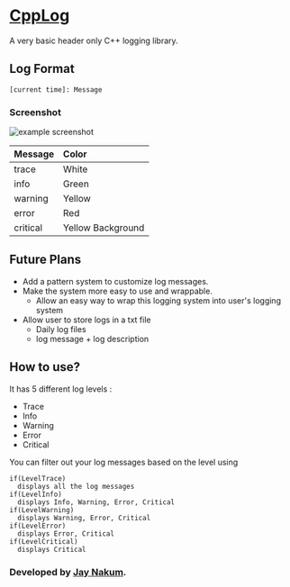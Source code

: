 # [CppLog](https://github.com/JayNakum/CppLog)
A very basic header only C++ logging library.  

## Log Format
```
[current time]: Message
```

### Screenshot
![example screenshot](https://user-images.githubusercontent.com/45930809/177749151-4ab01926-ba84-443d-9b99-197b170bd7fd.png)


Message       | Color  
:-------------| :----------------  
trace         | White  
info          | Green  
warning       | Yellow  
error         | Red  
critical      | Yellow Background  

## Future Plans
- Add a pattern system to customize log messages.
- Make the system more easy to use and wrappable.
  - Allow an easy way to wrap this logging system into user's logging system
- Allow user to store logs in a txt file
  - Daily log files
  - log message + log description

## How to use?

It has 5 different log levels : 
- Trace
- Info
- Warning
- Error
- Critical

You can filter out your log messages based on the level using
```
if(LevelTrace)
  displays all the log messages
if(LevelInfo)
  displays Info, Warning, Error, Critical
if(LevelWarning)
  displays Warning, Error, Critical
if(LevelError)
  displays Error, Critical
if(LevelCritical)
  displays Critical
```

### Developed by [Jay Nakum](https://jaynakum.github.io/).

